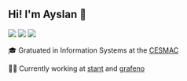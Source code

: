 ## Hi! I'm Ayslan :wave:
[![](https://img.shields.io/badge/-LinkedIn-222222?style=flat-square&logo=Linkedin&logoColor=white&link=https://www.linkedin.com/in/ayslanmarcelino/)](https://www.linkedin.com/in/ayslanmarcelino/)
[![](https://img.shields.io/badge/-Gmail-222222?style=flat-square&logo=gmail&logoColor=white&link=mailto:ayslanmarcelino@gmail.com)](mailto:ayslanmarcelino@gmail.com)
[![](https://img.shields.io/badge/-Medium-222222?style=flat-square&logo=medium&logoColor=white&link=https://medium.com/@ayslanmarcelino)](https://medium.com/@ayslanmarcelino)

:mortar_board:  Gratuated in Information Systems at the [CESMAC](https://www.cesmac.edu.br)

:man_technologist:  Currently working at [stant](https://github.com/stantmob) and [grafeno](https://github.com/grafeno-sa)

